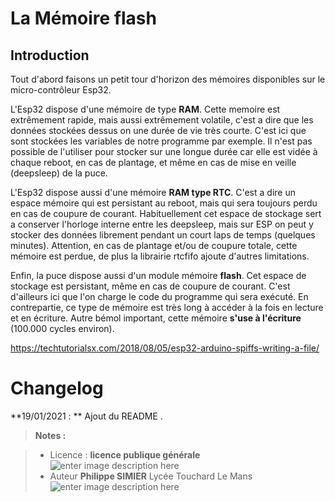 ﻿# La Mémoire flash
## Introduction
Tout d'abord faisons un petit tour d'horizon des mémoires disponibles sur le micro-contrôleur Esp32.

L'Esp32 dispose  d'une mémoire de type  **RAM**. Cette memoire est extrêmement rapide, mais aussi extrêmement volatile, c'est a dire que les données stockées dessus on une durée de vie très courte. C'est ici que sont stockées les variables de notre programme par exemple. Il n'est pas possible de l'utiliser pour stocker sur une longue durée car elle est vidée à chaque reboot, en cas de plantage, et même en cas de mise en veille (deepsleep) de la puce.

L'Esp32 dispose aussi d'une mémoire  **RAM type RTC**. C'est a dire un espace mémoire qui est persistant au reboot, mais qui sera toujours perdu en cas de coupure de courant. Habituellement cet espace de stockage sert a conserver l'horloge interne entre les deepsleep, mais sur ESP on peut y stocker des données librement pendant un court laps de temps (quelques minutes).  Attention, en cas de plantage et/ou de coupure totale, cette mémoire est perdue, de plus la librairie rtcfifo ajoute d'autres limitations.

Enfin, la puce dispose aussi d'un module mémoire  **flash**. Cet espace de stockage est persistant, même en cas de coupure de courant. C'est d'ailleurs ici que l'on charge le code du programme qui sera exécuté. En contrepartie, ce type de mémoire est très long à accéder à la fois en lecture et en écriture. Autre bémol important, cette mémoire  **s'use à l'écriture**  (100.000 cycles environ).

https://techtutorialsx.com/2018/08/05/esp32-arduino-spiffs-writing-a-file/


# Changelog

**19/01/2021 : ** Ajout du README . 

> **Notes :**


> - Licence : **licence publique générale** ![enter image description here](https://img.shields.io/badge/licence-GPL-green.svg)
> - Auteur **Philippe SIMIER** Lycée Touchard Le Mans
>  ![enter image description here](https://img.shields.io/badge/built-passing-green.svg)
<!-- TOOLBOX 

Génération des badges : https://shields.io/
Génération de ce fichier : https://stackedit.io/editor#



